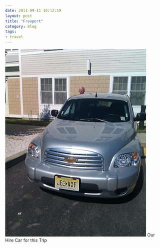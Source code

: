 ```yaml
---
date: 2011-09-11 10:12:59
layout: post
title: "Freeport"
category: Blog
tags:
- travel
---
```


<img src="/images/2011/imag0162.jpg">
Our Hire Car for this Trip
